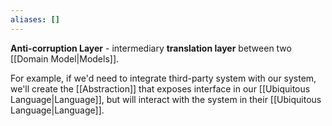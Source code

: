 ```yaml
---
aliases: []
---
```

**Anti-corruption Layer** - intermediary **translation layer** between two [[Domain Model|Models]].

For example, if we'd need to integrate third-party system with our system, we'll create the [[Abstraction]] that exposes interface in our [[Ubiquitous Language|Language]], but will interact with the system in their [[Ubiquitous Language|Language]].

